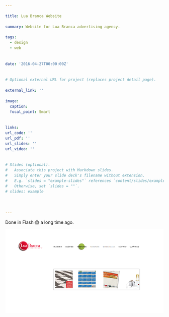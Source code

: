 ```yaml
---

title: Lua Branca Website

summary: Website for Lua Branca advertising agency.

tags:
  - design
  - web


date: '2016-04-27T00:00:00Z'


# Optional external URL for project (replaces project detail page).

external_link: ''

image:
  caption:
  focal_point: Smart


links:
url_code: ''
url_pdf: ''
url_slides: ''
url_video: ''


# Slides (optional).
#   Associate this project with Markdown slides.
#   Simply enter your slide deck's filename without extension.
#   E.g. `slides = "example-slides"` references `content/slides/example-slides.md`.
#   Otherwise, set `slides = ""`.
# slides: example



---
```


Done in Flash :scream: a long time ago.

![](lua02.png)














